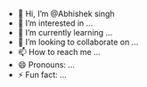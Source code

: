 - 👋 Hi, I’m @Abhishek singh
- 👀 I’m interested in ...
- 🌱 I’m currently learning ...
- 💞️ I’m looking to collaborate on ...
- 📫 How to reach me ...
- 😄 Pronouns: ...
- ⚡ Fun fact: ...

<!---
Abhishek Singh/Abhishek Singh is a ✨ special ✨ repository because its `README.md` (this file) appears on your GitHub profile.
You can click the Preview link to take a look at your changes.
--->
